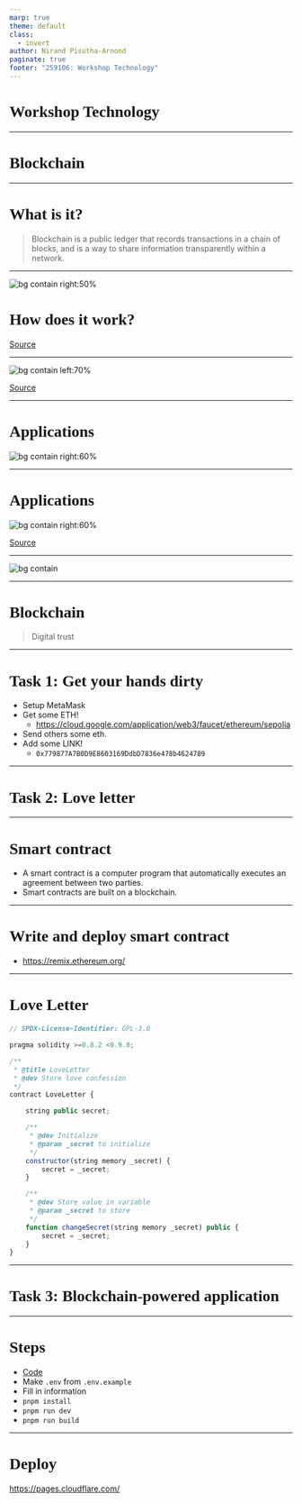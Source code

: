 ```yaml
---
marp: true
theme: default
class:
  - invert
author: Nirand Pisutha-Arnond
paginate: true
footer: "259106: Workshop Technology"
---
```


<style>
@import url('https://fonts.googleapis.com/css2?family=Prompt:ital,wght@0,100;0,300;0,400;0,700;1,100;1,300;1,400;1,700&display=swap');

    :root {
    font-family: Prompt;
    --hl-color: #D57E7E;
}
h1 {
  font-family: Prompt
}
</style>

# Workshop Technology

---

# Blockchain

---

# What is it?

> Blockchain is a public ledger that records transactions in a chain of blocks, and is a way to share information transparently within a network.

---

![bg contain right:50%](./img/info_blockchain1.jpg)

# How does it work?

[Source](https://www.pinterest.com/pin/729723945875868579/)

---

![bg contain left:70%](./img/history.jpg)

[Source](https://www.pinterest.com/pin/1005358316800182043/)

---

# Applications

![bg contain right:60%](./img/crypto.jpg)

---

# Applications

![bg contain right:60%](./img/apps.jpg)

[Source](https://www.pinterest.com/pin/183662491038883051/)

---

![bg contain](./img/web23.jpg)

---

# Blockchain

> Digital trust

---

# Task 1: Get your hands dirty

- Setup MetaMask
- Get some ETH!
  - https://cloud.google.com/application/web3/faucet/ethereum/sepolia
- Send others some eth.
- Add some LINK!
  - `0x779877A7B0D9E8603169DdbD7836e478b4624789`

---

# Task 2: Love letter

---

# Smart contract

- A smart contract is a computer program that automatically executes an agreement between two parties.
- Smart contracts are built on a blockchain.

---

# Write and deploy smart contract

- https://remix.ethereum.org/

---

# Love Letter

```js
// SPDX-License-Identifier: GPL-3.0

pragma solidity >=0.8.2 <0.9.0;

/**
 * @title LoveLetter
 * @dev Store love confession
 */
contract LoveLetter {

    string public secret;

    /**
     * @dev Initialize
     * @param _secret to initialize
     */
    constructor(string memory _secret) {
        secret = _secret;
    }

    /**
     * @dev Store value in variable
     * @param _secret to store
     */
    function changeSecret(string memory _secret) public {
        secret = _secret;
    }
}

```

---

# Task 3: Blockchain-powered application

---

# Steps

- [Code](https://github.com/inter-workshop-67/dapp)
- Make `.env` from `.env.example`
- Fill in information
- `pnpm install`
- `pnpm run dev`
- `pnpm run build`

---

# Deploy

https://pages.cloudflare.com/
